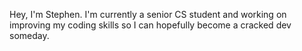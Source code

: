 Hey, I'm Stephen. I'm currently a senior CS student and working on improving my coding skills so I can hopefully become a cracked dev someday. 
